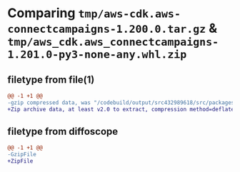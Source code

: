 # Comparing `tmp/aws-cdk.aws-connectcampaigns-1.200.0.tar.gz` & `tmp/aws_cdk.aws_connectcampaigns-1.201.0-py3-none-any.whl.zip`

## filetype from file(1)

```diff
@@ -1 +1 @@
-gzip compressed data, was "/codebuild/output/src432989618/src/packages/@aws-cdk/aws-connectcampaigns/dist/python/aws-cdk.aws-connectcampaigns-1.200.0.tar", last modified: Wed Apr 26 19:54:50 2023, max compression
+Zip archive data, at least v2.0 to extract, compression method=deflate
```

## filetype from diffoscope

```diff
@@ -1 +1 @@
-GzipFile
+ZipFile
```

